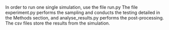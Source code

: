 In order to run one single simulation, use the file run.py
The file experiment.py performs the sampling and conducts the testing detailed in the Methods section, and analyse_results.py performs the post-processing. The csv files store the results from the simulation.
